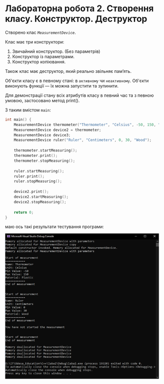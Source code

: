 
# Лабораторна робота 2. Створення класу. Конструктор. Деструктор 

Створено клас _`MeasurementDevice`_.

Клас має три конструктори: 

1. Звичайний конструктор. (Без параметрів)
2. Конструктор із параметрами.
3. Конструктор копіювання.

Також клас має деструктор, який реально звільняє пам’ять.

Об'єкти класу є в певному стані: в `активному` чи `неактивному`. Об'єкти виконують функції — їх можна запустити та зупинити.

Для демонстрації стану всіх атрибутів класу в певний час та з певною умовою, застосовано метод print().

З таким вмістом `main`:

```cpp
int main() {
	MeasurementDevice thermometer("Thermometer", "Celsius", -50, 150, "Plastic");
	MeasurementDevice device2 = thermometer;
	MeasurementDevice device3;
	MeasurementDevice ruler("Ruler", "Centimeters", 0, 30, "Wood");

	thermometer.startMeasuring();
	thermometer.print();
	thermometer.stopMeasuring();

	ruler.startMeasuring();
	ruler.print();
	ruler.stopMeasuring();

	device2.print();
	device2.startMeasuring();
	device2.stopMeasuring();

	return 0;
}
```

маю ось такі результати тестування програми:

![result](./assets/result.jpg)
